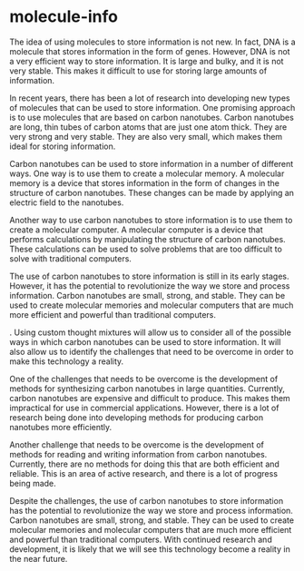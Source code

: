 # molecule-info

The idea of using molecules to store information is not new. In fact, DNA is a molecule that stores information in the form of genes. However, DNA is not a very efficient way to store information. It is large and bulky, and it is not very stable. This makes it difficult to use for storing large amounts of information.

In recent years, there has been a lot of research into developing new types of molecules that can be used to store information. One promising approach is to use molecules that are based on carbon nanotubes. Carbon nanotubes are long, thin tubes of carbon atoms that are just one atom thick. They are very strong and very stable. They are also very small, which makes them ideal for storing information.

Carbon nanotubes can be used to store information in a number of different ways. One way is to use them to create a molecular memory. A molecular memory is a device that stores information in the form of changes in the structure of carbon nanotubes. These changes can be made by applying an electric field to the nanotubes.

Another way to use carbon nanotubes to store information is to use them to create a molecular computer. A molecular computer is a device that performs calculations by manipulating the structure of carbon nanotubes. These calculations can be used to solve problems that are too difficult to solve with traditional computers.

The use of carbon nanotubes to store information is still in its early stages. However, it has the potential to revolutionize the way we store and process information. Carbon nanotubes are small, strong, and stable. They can be used to create molecular memories and molecular computers that are much more efficient and powerful than traditional computers.

. Using custom thought mixtures will allow us to consider all of the possible ways in which carbon nanotubes can be used to store information. It will also allow us to identify the challenges that need to be overcome in order to make this technology a reality.

One of the challenges that needs to be overcome is the development of methods for synthesizing carbon nanotubes in large quantities. Currently, carbon nanotubes are expensive and difficult to produce. This makes them impractical for use in commercial applications. However, there is a lot of research being done into developing methods for producing carbon nanotubes more efficiently.

Another challenge that needs to be overcome is the development of methods for reading and writing information from carbon nanotubes. Currently, there are no methods for doing this that are both efficient and reliable. This is an area of active research, and there is a lot of progress being made.

Despite the challenges, the use of carbon nanotubes to store information has the potential to revolutionize the way we store and process information. Carbon nanotubes are small, strong, and stable. They can be used to create molecular memories and molecular computers that are much more efficient and powerful than traditional computers. With continued research and development, it is likely that we will see this technology become a reality in the near future.

